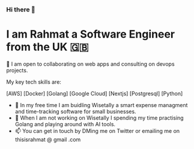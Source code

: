 ### Hi there 👋

# I am Rahmat a Software Engineer from the UK 🇬🇧

👯 I am open to collaborating on web apps and consulting on devops projects.

My key tech skills are: 

 [AWS]  [Docker]  [Golang]  [Google Cloud]  [Nextjs]  [Postgresql]   [Python]

- 🔭 In my free time I am buidling Wisetally a smart expense managment and time-tracking software for small businesses. 
- 🌱 When I am not working on Wisetally I spending my time practising Golang and playing around with AI tools.
- 📫 You can get in touch by DMing me on Twitter or emailing me on thisisrahmat @ gmail .com 

<!--
**ThisIsRahmat/ThisIsRahmat** is a ✨ _special_ ✨ repository because its `README.md` (this file) appears on your GitHub profile.



Here are some ideas to get you started:

- 🔭 I’m currently working on ...
- 🌱 I’m currently learning ...
- 👯 I’m looking to collaborate on ...
- 🤔 I’m looking for help with ...
- 💬 Ask me about ...
- 📫 How to reach me: ...
- 😄 Pronouns: ...
- ⚡ Fun fact: ...
-->
